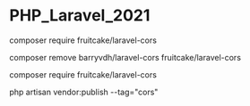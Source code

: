 # PHP_Laravel_2021


composer require fruitcake/laravel-cors

composer remove barryvdh/laravel-cors fruitcake/laravel-cors

composer require fruitcake/laravel-cors

php artisan vendor:publish --tag="cors"
